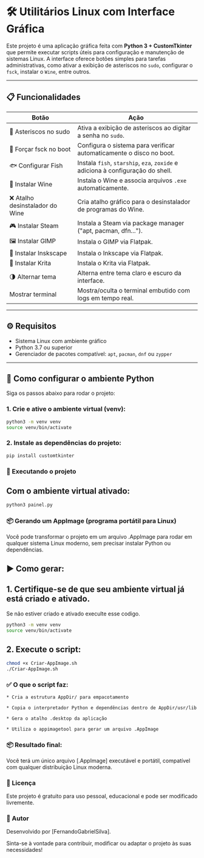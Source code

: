 # 🛠️ Utilitários Linux com Interface Gráfica

Este projeto é uma aplicação gráfica feita com **Python 3 + CustomTkinter** que permite executar scripts úteis para configuração e manutenção de sistemas Linux. A interface oferece botões simples para tarefas administrativas, como ativar a exibição de asteriscos no `sudo`, configurar o `fsck`, instalar o `Wine`, entre outros.

---

## 📋 Funcionalidades

| Botão                             | Ação                                                                 |
|----------------------------------|----------------------------------------------------------------------|
| 🔐 Asteriscos no sudo            | Ativa a exibição de asteriscos ao digitar a senha no `sudo`.        |
| 🧠 Forçar fsck no boot           | Configura o sistema para verificar automaticamente o disco no boot. |
| 🐟 Configurar Fish               | Instala `fish`, `starship`, `eza`, `zoxide` e adiciona à configuração do shell. |
| 🍷 Instalar Wine                 | Instala o Wine e associa arquivos `.exe` automaticamente.            |
| ❌ Atalho desinstalador do Wine | Cria atalho gráfico para o desinstalador de programas do Wine.     |
| 🎮 Instalar Steam | Instala a Steam via package manager ("apt, pacman, dfn...").                     |
| 🖼 Instalar GIMP | Instala o GIMP via Flatpak.                                                       |
| 🙂 Instalar Inskscape | Instala o Inkscape via Flatpak.                                              |
| 💫 Instalar Krita | Instala o Krita via Flatpak.                                                     |
| 🌗 Alternar tema                | Alterna entre tema claro e escuro da interface.                     |
| Mostrar terminal                 | Mostra/oculta o terminal embutido com logs em tempo real.           |

---

## ⚙️ Requisitos

- Sistema Linux com ambiente gráfico
- Python 3.7 ou superior
- Gerenciador de pacotes compatível: `apt`, `pacman`, `dnf` ou `zypper`

---

## 🐍 Como configurar o ambiente Python

Siga os passos abaixo para rodar o projeto:

### 1. Crie e ative o ambiente virtual (venv):

```bash
python3 -m venv venv
source venv/bin/activate
```

### 2. Instale as dependências do projeto:

```bash
pip install customtkinter
```

### 🚀 Executando o projeto

## Com o ambiente virtual ativado:

```bash
python3 painel.py
```

### 📦 Gerando um AppImage (programa portátil para Linux)

Você pode transformar o projeto em um arquivo .AppImage para rodar em qualquer sistema Linux moderno, sem precisar instalar Python ou dependências.
## ▶️ Como gerar:

##   1. Certifique-se de que seu ambiente virtual já está criado e ativado.

Se não estiver criado e ativado execulte esse codigo.

```bash
python3 -m venv venv
source venv/bin/activate
```

##   2. Execute o script:

```bash
chmod +x Criar-AppImage.sh
./Criar-AppImage.sh
```
        
### ✅ O que o script faz:

    * Cria a estrutura AppDir/ para empacotamento

    * Copia o interpretador Python e dependências dentro de AppDir/usr/lib

    * Gera o atalho .desktop da aplicação

    * Utiliza o appimagetool para gerar um arquivo .AppImage

### 📦 Resultado final:

Você terá um único arquivo [.AppImage] executável e portátil, compatível com qualquer distribuição Linux moderna.

### 📄 Licença

Este projeto é gratuito para uso pessoal, educacional e pode ser modificado livremente.
### 🙋 Autor

Desenvolvido por [FernandoGabrielSilva].

Sinta-se à vontade para contribuir, modificar ou adaptar o projeto às suas necessidades!
